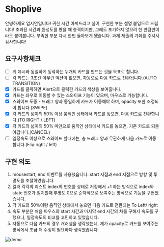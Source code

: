 # Shoplive

안녕하세요 엄지연입니다!
귀한 시간 아껴드리고 싶어, 구현한 부분 설명 붙임으로 드립니다!
초과된 시간과 완성도를 봤을 때 충격이지만, 그래도 포기하지 않으려 한 만큼만이라도 붙여봅니다.
부족한 부분 다시 한번 돌아보게 됐습니다.
과제 제출의 기회를 주셔서 감사합니다!

## 요구사항체크

- [ ] 위 예시와 동일하게 동작하는 두개의 카드를 만드는 것을 목표로 합니다.
- [ ] 각 카드는 3초간 아무런 액션이 없으면, 자동으로 다음 카드로 전환됩니다.(AUTO TRANSITION)
- [x] 카드를 클릭하면 Alert으로 클릭한 카드의 색상을 보여줍니다.
- [x] 카드는 좌우로 이동할 수 있는 스와이프 기능이 있으며, 마우스로 가능합니다.
- [x] 스와이프 도중 - 드래그 양과 동일하게 카드가 이동해야 하며, opacity 또한 조정되야 합니다.(SWIPE)
- [x] 각 카드의 넓이의 50% 이상 움직인 상태에서 카드를 놓으면, 다음 카드로 전환합니다.(TO RIGHT / LEFT)
- [x] 각 카드의 넓이의 50% 미만으로 움직인 상태에서 카드를 놓으면, 기존 카드로 되돌아갑니다.(CANCEL)
- [ ] 일정속도 이상으로 스와이프 할때에는, 총 드래그 양과 무관하게 다음 카드로 이동합니다.(Flip right / left)

## 구현 의도

1. mousestart, end 이벤트를 사용했습니다. start 지점과 end 지점으로 방향 및 투명도를 조절하였습니다.
2. 컬러 각각의 리스트 index의 번호를 상태로 저장해서 +1 하는 방식으로 index와 state 번호가 일치할때 투명도 0으로 순차적으로 보여주는 방식으로 기능을 구현했습니다.
3. 각 카드의 50%이랑 움직인 상태에서 놓으면 다음 카드로 전환되는 To Left/ right
4. 속도 부분은 처음 마우스의 start 시간과 마지막 end 시간의 차를 구해서 속도를 구했으나, 일정속도의 비교를 고민하고 있었습니다.
5. 자동으로 다음 카드의 경우 캐러셀을 생각했는데, 제가 opacity로 카드를 보여주는 방식에서 조금 더 수정이 필요하다 생각했습니다.

![demo](https://user-images.githubusercontent.com/15992851/195721866-8ccd60f8-384e-4296-94d5-f65e8e8870ad.gif)
